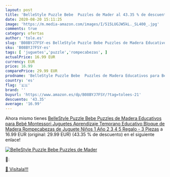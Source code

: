 ```yaml
---
layout: post
title: 'BelleStyle Puzzle Bebe  Puzzles de Mader al 43.35 % de descuento'
date: 2020-08-20 15:11:25
image: 'https://m.media-amazon.com/images/I/515LUGJW5kL._SL400_.jpg'
comments: true
category: ofertas
author: 'tole.es'
slug: 'B08BYJ7FSY-es BelleStyle Puzzle Bebe Puzzles de Madera Educativos para...'
sku: 'B08BYJ7FSY-es'
tags: [ 'juguetes','puzzle','rompecabezas', ]
actualPrice: 16.99 EUR
currency: EUR
price: 16.99
comparePrice: 29.99 EUR
prodname: 'BelleStyle Puzzle Bebe  Puzzles de Madera Educativos para Bebé  Montessori Juguetes  Aprendizaje Temprano Educativo Bloque de Madera Rompecabezas de Juguete Niños 1 Año 2 3 4 5 Regalo - 3 Piezas'
country: 'es'
flag: '🇪🇸'
brand: ''
buyurl: 'https://www.amazon.es/dp/B08BYJ7FSY/?tag=tolees-21'
descuento: '43.35'
average: '16.99'
---
```


Ahora mismo tienes [BelleStyle Puzzle Bebe  Puzzles de Madera Educativos para Bebé  Montessori Juguetes  Aprendizaje Temprano Educativo Bloque de Madera Rompecabezas de Juguete Niños 1 Año 2 3 4 5 Regalo - 3 Piezas](https://www.amazon.es/dp/B08BYJ7FSY/?tag=tolees-21) a 16.99 EUR (original: 29.99 EUR) (43.35 %  de descuento) en el siguiente enlace!

[![BelleStyle Puzzle Bebe  Puzzles de Mader](https://m.media-amazon.com/images/I/515LUGJW5kL._SL400_.jpg)](https://www.amazon.es/dp/B08BYJ7FSY/?tag=tolees-21)

🔎:


[🛒 Visítala!!!](https://www.amazon.es/dp/B08BYJ7FSY/?tag=tolees-21)
